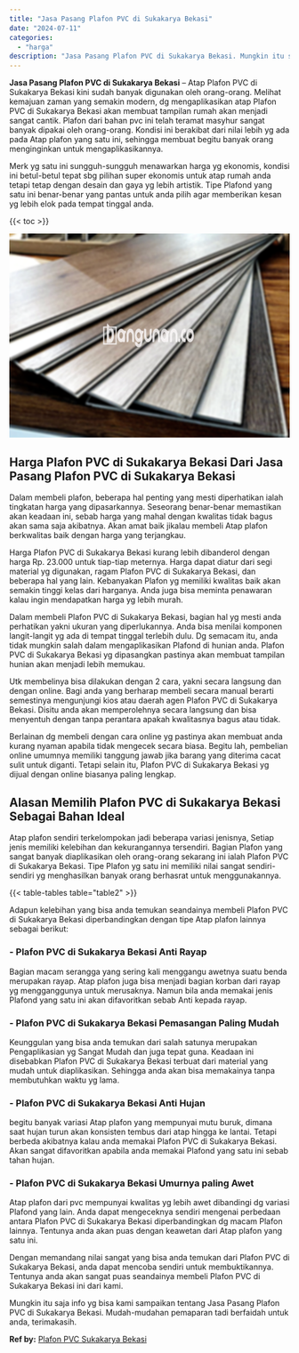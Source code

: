 ```yaml
---
title: "Jasa Pasang Plafon PVC di Sukakarya Bekasi"
date: "2024-07-11"
categories: 
  - "harga"
description: "Jasa Pasang Plafon PVC di Sukakarya Bekasi. Mungkin itu saja info yg bisa kami sampaikan tentang Jasa Pasang Plafon PVC di Sukakarya Bekasi. Mudah-mudahan pe..."
---
```


**Jasa Pasang Plafon PVC di Sukakarya Bekasi** – Atap Plafon PVC di Sukakarya Bekasi kini sudah banyak digunakan oleh orang-orang. Melihat kemajuan zaman yang semakin modern, dg mengaplikasikan atap Plafon PVC di Sukakarya Bekasi akan membuat tampilan rumah akan menjadi sangat cantik. Plafon dari bahan pvc ini telah teramat masyhur sangat banyak dipakai oleh orang-orang. Kondisi ini berakibat dari nilai lebih yg ada pada Atap plafon yang satu ini, sehingga membuat begitu banyak orang menginginkan untuk mengaplikasikannya.

Merk yg satu ini sungguh-sungguh menawarkan harga yg ekonomis, kondisi ini betul-betul tepat sbg pilihan super ekonomis untuk atap rumah anda tetapi tetap dengan desain dan gaya yg lebih artistik. Tipe Plafond yang satu ini benar-benar yang pantas untuk anda pilih agar memberikan kesan yg lebih elok pada tempat tinggal anda.

{{< toc >}}

![Jasa Pasang Plafon PVC di Sukakarya Bekasi](/images/flafond-pvc-murah29.png)

## Harga Plafon PVC di Sukakarya Bekasi Dari Jasa Pasang Plafon PVC di Sukakarya Bekasi

Dalam membeli plafon, beberapa hal penting yang mesti diperhatikan ialah tingkatan harga yang dipasarkannya. Seseorang benar-benar memastikan akan keadaan ini, sebab harga yang mahal dengan kwalitas tidak bagus akan sama saja akibatnya. Akan amat baik jikalau membeli Atap plafon berkwalitas baik dengan harga yang terjangkau.

Harga Plafon PVC di Sukakarya Bekasi kurang lebih dibanderol dengan harga Rp. 23.000 untuk tiap-tiap meternya. Harga dapat diatur dari segi material yg digunakan, ragam Plafon PVC di Sukakarya Bekasi, dan beberapa hal yang lain. Kebanyakan Plafon yg memiliki kwalitas baik akan semakin tinggi kelas dari harganya. Anda juga bisa meminta penawaran kalau ingin mendapatkan harga yg lebih murah.

Dalam membeli Plafon PVC di Sukakarya Bekasi, bagian hal yg mesti anda perhatikan yakni ukuran yang diperlukannya. Anda bisa menilai komponen langit-langit yg ada di tempat tinggal terlebih dulu. Dg semacam itu, anda tidak mungkin salah dalam mengaplikasikan Plafond di hunian anda. Plafon PVC di Sukakarya Bekasi yg dipasangkan pastinya akan membuat tampilan hunian akan menjadi lebih memukau.

Utk membelinya bisa dilakukan dengan 2 cara, yakni secara langsung dan dengan online. Bagi anda yang berharap membeli secara manual berarti semestinya mengunjungi kios atau daerah agen Plafon PVC di Sukakarya Bekasi. Disitu anda akan memperolehnya secara langsung dan bisa menyentuh dengan tanpa perantara apakah kwalitasnya bagus atau tidak.

Berlainan dg membeli dengan cara online yg pastinya akan membuat anda kurang nyaman apabila tidak mengecek secara biasa. Begitu lah, pembelian online umumnya memiliki tanggung jawab jika barang yang diterima cacat sulit untuk diganti. Tetapi selain itu, Plafon PVC di Sukakarya Bekasi yg dijual dengan online biasanya paling lengkap.

## Alasan Memilih Plafon PVC di Sukakarya Bekasi Sebagai Bahan Ideal

Atap plafon sendiri terkelompokan jadi beberapa variasi jenisnya, Setiap jenis memiliki kelebihan dan kekurangannya tersendiri. Bagian Plafon yang sangat banyak diaplikasikan oleh orang-orang sekarang ini ialah Plafon PVC di Sukakarya Bekasi. Tipe Plafon yg satu ini memiliki nilai sangat sendiri-sendiri yg menghasilkan banyak orang berhasrat untuk menggunakannya.

{{< table-tables table="table2" >}}

Adapun kelebihan yang bisa anda temukan seandainya membeli Plafon PVC di Sukakarya Bekasi diperbandingkan dengan tipe Atap plafon lainnya sebagai berikut:

### \- Plafon PVC di Sukakarya Bekasi Anti Rayap

Bagian macam serangga yang sering kali menggangu awetnya suatu benda merupakan rayap. Atap plafon juga bisa menjadi bagian korban dari rayap yg mengganggunya untuk merusaknya. Namun bila anda memakai jenis Plafond yang satu ini akan difavoritkan sebab Anti kepada rayap.

### \- Plafon PVC di Sukakarya Bekasi Pemasangan Paling Mudah

Keunggulan yang bisa anda temukan dari salah satunya merupakan Pengaplikasian yg Sangat Mudah dan juga tepat guna. Keadaan ini disebabkan Plafon PVC di Sukakarya Bekasi terbuat dari material yang mudah untuk diaplikasikan. Sehingga anda akan bisa memakainya tanpa membutuhkan waktu yg lama.

### \- Plafon PVC di Sukakarya Bekasi Anti Hujan

begitu banyak variasi Atap plafon yang mempunyai mutu buruk, dimana saat hujan turun akan konsisten tembus dari atap hingga ke lantai. Tetapi berbeda akibatnya kalau anda memakai Plafon PVC di Sukakarya Bekasi. Akan sangat difavoritkan apabila anda memakai Plafond yang satu ini sebab tahan hujan.

### \- Plafon PVC di Sukakarya Bekasi Umurnya paling Awet

Atap plafon dari pvc mempunyai kwalitas yg lebih awet dibandingi dg variasi Plafond yang lain. Anda dapat mengeceknya sendiri mengenai perbedaan antara Plafon PVC di Sukakarya Bekasi diperbandingkan dg macam Plafon lainnya. Tentunya anda akan puas dengan keawetan dari Atap plafon yang satu ini.

Dengan memandang nilai sangat yang bisa anda temukan dari Plafon PVC di Sukakarya Bekasi, anda dapat mencoba sendiri untuk membuktikannya. Tentunya anda akan sangat puas seandainya membeli Plafon PVC di Sukakarya Bekasi ini dari kami.

Mungkin itu saja info yg bisa kami sampaikan tentang Jasa Pasang Plafon PVC di Sukakarya Bekasi. Mudah-mudahan pemaparan tadi berfaidah untuk anda, terimakasih.

**Ref by:** [Plafon PVC Sukakarya Bekasi](https://id.wikipedia.org/wiki/Plafon)
